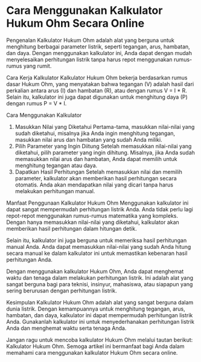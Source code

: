 Cara Menggunakan Kalkulator Hukum Ohm Secara Online
===================================================

Pengenalan Kalkulator Hukum Ohm adalah alat yang berguna untuk menghitung berbagai parameter listrik, seperti tegangan, arus, hambatan, dan daya. Dengan menggunakan kalkulator ini, Anda dapat dengan mudah menyelesaikan perhitungan listrik tanpa harus repot menggunakan rumus-rumus yang rumit.

Cara Kerja Kalkulator Kalkulator Hukum Ohm bekerja berdasarkan rumus dasar Hukum Ohm, yang menyatakan bahwa tegangan (V) adalah hasil dari perkalian antara arus (I) dan hambatan (R), atau dengan rumus V = I \* R. Selain itu, kalkulator ini juga dapat digunakan untuk menghitung daya (P) dengan rumus P = V \* I.

Cara Menggunakan Kalkulator

1. Masukkan Nilai yang Diketahui Pertama-tama, masukkan nilai-nilai yang sudah diketahui, misalnya jika Anda ingin menghitung tegangan, masukkan nilai arus dan hambatan yang sudah Anda miliki.
2. Pilih Parameter yang Ingin Diitung Setelah memasukkan nilai-nilai yang diketahui, pilih parameter yang ingin dihitung. Misalnya, jika Anda sudah memasukkan nilai arus dan hambatan, Anda dapat memilih untuk menghitung tegangan atau daya.
3. Dapatkan Hasil Perhitungan Setelah memasukkan nilai dan memilih parameter, kalkulator akan memberikan hasil perhitungan secara otomatis. Anda akan mendapatkan nilai yang dicari tanpa harus melakukan perhitungan manual.

Manfaat Penggunaan Kalkulator Hukum Ohm Menggunakan kalkulator ini dapat sangat mempermudah perhitungan listrik Anda. Anda tidak perlu lagi repot-repot menggunakan rumus-rumus matematika yang kompleks. Dengan hanya memasukkan nilai-nilai yang diketahui, kalkulator akan memberikan hasil perhitungan dalam hitungan detik.

Selain itu, kalkulator ini juga berguna untuk memeriksa hasil perhitungan manual Anda. Anda dapat memasukkan nilai-nilai yang sudah Anda hitung secara manual ke dalam kalkulator ini untuk memastikan kebenaran hasil perhitungan Anda.

Dengan menggunakan kalkulator Hukum Ohm, Anda dapat menghemat waktu dan tenaga dalam melakukan perhitungan listrik. Ini adalah alat yang sangat berguna bagi para teknisi, insinyur, mahasiswa, atau siapapun yang sering berurusan dengan perhitungan listrik.

Kesimpulan Kalkulator Hukum Ohm adalah alat yang sangat berguna dalam dunia listrik. Dengan kemampuannya untuk menghitung tegangan, arus, hambatan, dan daya, kalkulator ini dapat mempermudah perhitungan listrik Anda. Gunakanlah kalkulator ini untuk menyederhanakan perhitungan listrik Anda dan menghemat waktu serta tenaga Anda.

Jangan ragu untuk mencoba kalkulator Hukum Ohm melalui tautan berikut: Kalkulator Hukum Ohm. Semoga artikel ini bermanfaat bagi Anda dalam memahami cara menggunakan kalkulator Hukum Ohm secara online.